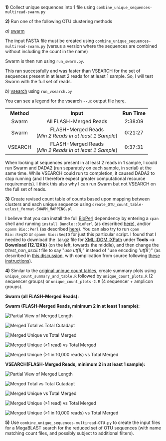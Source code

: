 
**1)** Collect unique sequences into 1 file using `combine_unique_sequences-multiread-swarm.py`

**2)** Run one of the following OTU clustering methods

*a)* [swarm](https://github.com/torognes/swarm)

The input FASTA file must be created using `combine_unique_sequences-multiread-swarm.py` (versus a version where the sequences are combined without including the count in the name)

Swarm is then run using `run_swarm.py`.

This ran successfully and was faster than VSEARCH for the set of sequences present in at least 2 reads for at least 1 sample.  So, I will test Swarm with the full set of reads.


*b)* [vsearch](https://github.com/torognes/vsearch) using `run_vsearch.py`

You can see a legend for the vsearch `--uc` output file [here](https://manpages.debian.org/stretch/vsearch/vsearch.1).


<table>
  <tbody>
    <tr>
      <th align="center">Method</th>
      <th align="center">Input</th>
      <th align="center">Run Time</th>
    </tr>
    <tr>
	    <td align="center">Swarm</td>
      <td align="center">All FLASH-Merged Reads</td>
      <td align="center">2:38:09</td>
    </tr>
    <tr>
	    <td align="center">Swarm</td>
      <td align="center">FLASH-Merged Reads<br>(<i>Min 2 Reads in at least 1 Sample</i>)</td>
      <td align="center">0:21:27</td>
    </tr>
    <tr>
	    <td align="center">VSEARCH</td>
      <td align="center">FLASH-Merged Reads<br>(<i>Min 2 Reads in at least 1 Sample</i>)</td>
      <td align="center">0:37:31</td>
    </tr>
</tbody>
</table>

When looking at sequences present in at least 2 reads in 1 sample, I could run Swarm and DADA2 (run separately on each sample, in serial) at the same time.  While VSEARCH could run to completion, it caused  DADA2 to stop running (and I therefore expect greater computational resource requirements).  I think this also why I can run Swarm but not VSEARCH on the full set of reads.

**3)** Create revised count table of counts based upon mapping between clusters and each unique sequence using `create_OTU_count_table-uclust_format-SWARM_MAPPING.pl`

I believe that you can install the full [BioPerl](https://bioperl.org/index.html) dependency by entering a `cpan` shell and running `install Bundle::BioPerl` (as described [here](http://etutorials.org/Programming/perl+bioinformatics/Part+II+Perl+and+Bioinformatics/Chapter+9.+Introduction+to+Bioperl/9.2+Installing+Bioperl/)), and/or `cpanm Bio::Perl` (as described [here](https://stackoverflow.com/questions/47966512/error-installing-xmldomxpath)).  You can also try to run `cpan Bio::SeqIO` or `cpanm Bio::SeqIO` for just this particular script.  I found that I needed to download the .tar.gz file for [XML::DOM::XPath](https://metacpan.org/pod/XML::DOM::XPath) under **Tools --> Download (12.12Kb)** (on the left, towards the middle), and then change the *t/test_non_ascii.t* file to say "*use utf8;*" instead of "use encoding '*utf8';*" (as described in [this discussion](https://stackoverflow.com/questions/47966512/error-installing-xmldomxpath), with complication from source following [these instructions](https://www.thegeekstuff.com/2008/09/how-to-install-perl-modules-manually-and-using-cpan-command/)).

**4)** Similar to the [original unique count tables](https://github.com/cwarden45/Bastu_Cat_Genome/tree/master/Basepaws_Notes/Read_QC/PRJNA513845-eDNA/DADA2), create summary plots using `unique_count_summary_and_table.R` followed by `unique_count_plots.R` (2 sequencer groups) or `unique_count_plots-2.R` (4 sequencer +  amplicon groups).

**Swarm (all FLASH-Merged Reads):**

**Swarm (FLASH-Merged Reads, minimum 2 in at  least 1 sample):**

![Partial View of Merged Length](Swarm-min2reads-FLASH_merged_read_length_distribution.png "Partial View of Merged Length")

![Merged Total vs Total Cutadapt](Swarm.min2reads.FLASH_merged_total_merged_versus_total_cutadapt.png "Merged Total vs Total Cutadapt")

![Merged Unique vs Total Merged](Swarm.min2reads.FLASH_merged_unique_merged_versus_total_merged.png "Merged Unique vs Total Merged")

![Merged Unique (>1 read) vs Total Merged](Swarm.min2reads.FLASH_merged_unique_merged_multi-read_versus_total_merged.png "Merged Unique (>1 read) vs Total Merged")

![Merged Unique (>1 in 10,000 reads) vs Total Merged](Swarm.min2reads.FLASH_merged_unique_merged_per10k_versus_total_merged.png "Merged Unique (>1 in 10,000 reads) vs Total Merged")

**VSEARCH(FLASH-Merged Reads, minimum 2 in at  least 1 sample):**

![Partial View of Merged Length](VSEARCH-min2reads-FLASH_merged_read_length_distribution.png "Partial View of Merged Length")

![Merged Total vs Total Cutadapt](VSEARCH.min2reads.FLASH_merged_total_merged_versus_total_cutadapt.png "Merged Total vs Total Cutadapt")

![Merged Unique vs Total Merged](VSEARCH.min2reads.FLASH_merged_unique_merged_versus_total_merged.png "Merged Unique vs Total Merged")

![Merged Unique (>1 read) vs Total Merged](VSEARCH.min2reads.FLASH_merged_unique_merged_multi-read_versus_total_merged.png "Merged Unique (>1 read) vs Total Merged")

![Merged Unique (>1 in 10,000 reads) vs Total Merged](VSEARCH.min2reads.FLASH_merged_unique_merged_per10k_versus_total_merged.png "Merged Unique (>1 in 10,000 reads) vs Total Merged")

**5)** Use `combine_unique_sequences-multiread-OTU.py` to create the input files for a MegaBLAST search for the reduced set of OTU sequences (with name matching count files, and possibly subject to additional filters).
